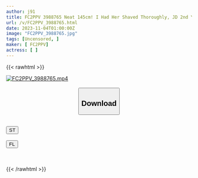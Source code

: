 ```yaml
---
author: j91
title: FC2PPV 3988765 Neat 145cm! I Had Her Shaved Thoroughly, JD 2nd Year S-Chan, Really Layered ♪ I’m Not Used To Sex, But I’m Not Used To Sex, But I’m Reincarnated ■ Kissy-Chan Has Sex
url: /v/FC2PPV_3988765.html
date: 2023-11-04T01:00:00Z
image: "FC2PPV_3988765.jpg"
tags: [Uncensored, ]
maker: [ FC2PPV]
actress: [ ]
---
```



{{< rawhtml >}}

<div class="video" data-videoid="a0DYov9m2jux4AP">
    <a href="javascript:;">
        <img src="https://my.j91.asia/v/FC2PPV_3988765.jpg" width="WIDTH" height="HEIGHT" alt="FC2PPV_3988765.mp4" loading="lazy">
    </a>
</div>

<script type="text/javascript" src="https://j91.asia/asset/on-demand-st.js"></script>

<br>
  <link rel="stylesheet" href="https://j91.asia/asset/bs5.css">
  
  <center>
  <button class="btn btn-primary" type="button" data-bs-toggle="collapse" data-bs-target=".multi-collapse" aria-expanded="false" aria-controls="multiCollapseExample1 multiCollapseExample2"><h2>Download</h2></button></center>
</p>
<div class="row">
  <div class="col">
    <div class="collapse multi-collapse" id="multiCollapseExample1">
      <div class="card card-body">
	      	      <br>
<div class="buttons">  
<a href="https://streamtape.to/v/a0DYov9m2jux4AP" target="_blank"><button class="btn-hover color-3"><i class="fa fa-download"></i> ST</button></a></div>
    </div>
  </div>
</div>
  <div class="col">
    <div class="collapse multi-collapse" id="multiCollapseExample2">
      <div class="card card-body">
	      <br>
<div class="buttons">
    <a href="https://filelions.online/f/2qeslj2p7z6m" target="_blank"><button class="btn-hover color-9"><i class="fa fa-download"></i> FL</button></a></div>
<br><br>
      </div>
    </div>
  </div>
</div>

{{< /rawhtml >}}